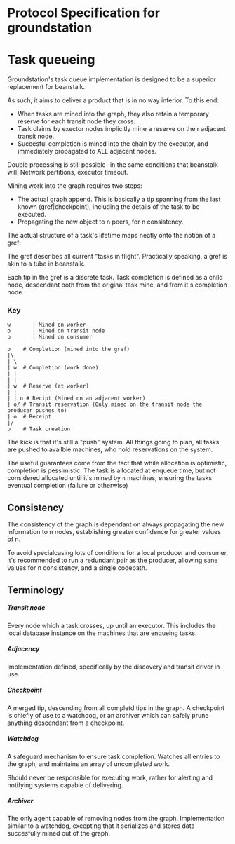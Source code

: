 Protocol Specification for groundstation
========================================

# Task queueing

Groundstation's task queue implementation is designed to be a superior replacement for beanstalk.

As such, it aims to deliver a product that is in no way inferior. To this end:

* When tasks are mined into the graph, they also retain a temporary reserve for
  each transit node they cross.
* Task claims by exector nodes implicitly mine a reserve on their adjacent transit node.
* Succesful completion is mined into the chain by the executor, and immediately
  propagated to ALL adjacent nodes.

Double processing is still possible- in the same conditions that beanstalk
will. Network partitions, executor timeout.

Mining work into the graph requires two steps:

* The actual graph append. This is basically a tip spanning from the last known
  (gref|checkpoint), including the details of the task to be executed.
* Propagating the new object to n peers, for n consistency.

The actual structure of a task's lifetime maps neatly onto the notion of a gref:

The gref describes all current "tasks in flight". Practically speaking, a gref
is akin to a tube in beanstalk.

Each tip in the gref is a discrete task. Task completion is defined as a child
node, descendant both from the original task mine, and from it's completion
node.

### Key

```
w       | Mined on worker
o       | Mined on transit node
p       | Mined on consumer
```

```
o    # Completion (mined into the gref)
|\
| \
| w  # Completion (work done)
| |
| |
| w  # Reserve (at worker)
| |
| | o # Recipt (Mined on an adjacent worker)
| o/ # Transit reservation (Only mined on the transit node the producer pushes to)
| o  # Receipt:
|/
p    # Task creation
```

The kick is that it's still a "push" system. All things going to plan, all
tasks are pushed to availble machines, who hold reservations on the system.

The useful guarantees come from the fact that while allocation is optimistic,
completion is pessimistic. The task is allocated at enqueue time, but not
considered allocated until it's mined by `n` machines, ensuring the tasks
eventual completion (failure or otherwise)

## Consistency

The consistency of the graph is dependant on always propagating the new
information to n nodes, establishing greater confidence for greater values of
n.

To avoid specialcasing lots of conditions for a local producer and consumer,
it's recommended to run a redundant pair as the producer, allowing sane values
for n consistency, and a single codepath.

## Terminology

##### Transit node

Every node which a task crosses, up until an executor. This includes the local
database instance on the machines that are enqueing tasks.

##### Adjacency

Implementation defined, specifically by the discovery and transit driver in use.

##### Checkpoint

A merged tip, descending from all completd tips in the graph. A checkpoint is
chiefly of use to a watchdog, or an archiver which can safely prune anything
descendant from a checkpoint.

##### Watchdog

A safeguard mechanism to ensure task completion. Watches all entries to the
graph, and maintains an array of uncompleted work.

Should never be responsible for executing work, rather for alerting and
notifying systems capable of delivering.

##### Archiver

The only agent capable of removing nodes from the graph. Implementation similar
to a watchdog, excepting that it serializes and stores data succesfully mined
out of the graph.
